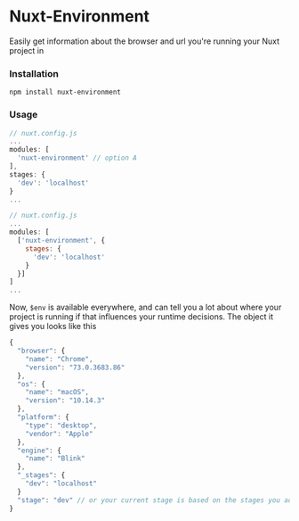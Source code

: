 # Nuxt-Environment

Easily get information about the browser and url you're running your Nuxt project in

### Installation

`npm install nuxt-environment`

### Usage

```javascript
// nuxt.config.js
...
modules: [
  'nuxt-environment' // option A
],
stages: {
  'dev': 'localhost'
}
...
```

```javascript
// nuxt.config.js
...
modules: [
  ['nuxt-environment', {
    stages: {
      'dev': 'localhost'
    }
  }]
]
...
```

Now, `$env` is available everywhere, and can tell you a lot about where your project is running if that influences your runtime decisions. The object it gives you looks like this

```javascript
{
  "browser": {
    "name": "Chrome",
    "version": "73.0.3683.86"
  },
  "os": {
    "name": "macOS",
    "version": "10.14.3"
  },
  "platform": {
    "type": "desktop",
    "vendor": "Apple"
  },
  "engine": {
    "name": "Blink"
  },
  "_stages": {
    "dev": "localhost"
  }
  "stage": "dev" // or your current stage is based on the stages you added to config
}
```


